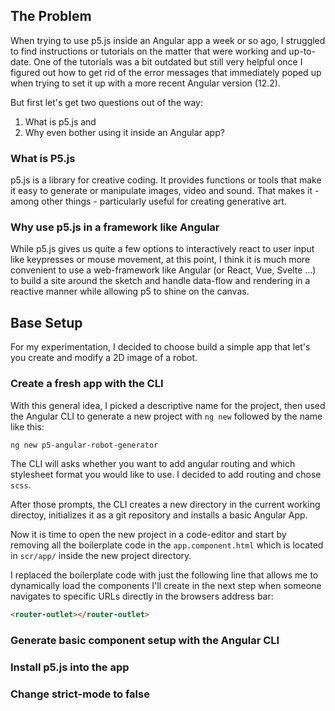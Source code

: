 ## The Problem

When trying to use p5.js inside an Angular app a week or so ago, I struggled to find instructions or tutorials on the matter that were working and up-to-date. One of the tutorials was a bit outdated but still very helpful once I figured out how to get rid of the error messages that immediately poped up when trying to set it up with a more recent Angular version (12.2).

But first let's get two questions out of the way: 
1. What is p5.js and 
2. Why even bother using it inside an Angular app?

### What is P5.js
p5.js is a library for creative coding. It provides functions or tools that make it easy to generate or manipulate images, video and sound. That makes it -among other things - particularly useful for creating generative art.

### Why use p5.js in a framework like Angular 
While p5.js gives us quite a few options to interactively react to user input like keypresses or mouse movement, at this point, I think it is much more convenient to use a web-framework like Angular (or React, Vue, Svelte ...) to build a site around the sketch and handle data-flow and rendering in a reactive manner while allowing p5 to shine on the canvas.

## Base Setup
For my experimentation, I decided to choose build a simple app that let's you create and modify a 2D image of a robot.

### Create a fresh app with the CLI
With this general idea, I picked a descriptive name for the project, then used the Angular CLI to generate a new project with `ng new` followed by the name like this:

```bash
ng new p5-angular-robot-generator
```

The CLI will asks whether you want to add angular routing and which stylesheet format you would like to use. 
I decided to add routing and chose `scss`.

After those prompts, the CLI creates a new directory in the current working directoy, initializes it as a git repository and installs a basic Angular App.

Now it is time to open the new project in a code-editor and start by removing all the boilerplate code in the `app.component.html` which is located in `scr/app/` inside the new project directory. 

I replaced the boilerplate code with just the following line that allows me to dynamically load the components I'll create in the next step when someone navigates to specific URLs directly in the browsers address bar: 
```html
<router-outlet></router-outlet>
```

### Generate basic component setup with the Angular CLI


### Install p5.js into the app

### Change strict-mode to false

